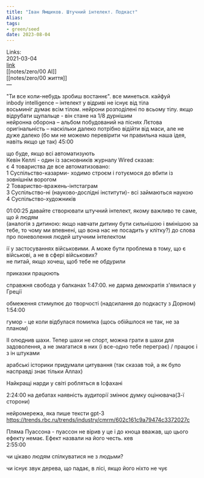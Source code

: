 ```yaml
---
title: "Іван Ямщиков. Штучний інтелект. Подкаст"
Alias: 
tags:
- green/seed
date: 2023-08-04
---
```

Links:  
2021-03-04  
[link](https://www.youtube.com/watch?v=2f0wmubTRCc&t=1850s&ab_channel=sergeymeza)  
[[notes/zero/00 AI]]  
[[notes/zero/00 життя]]  
—

"Ти все коли-небудь зробиш востаннє". все минеться. кайфуй  
inbody intelligence – інтелект у відриві не існує від тіла  
восьминіг думає всім тілом. нейрони розподілені по всьому тілу. якщо відрубати щупальце - він стане на 1/8 дурнішим  
нейронна оборона – альбом побудований на піснях Лєтова  
оригінальність – наскільки далеко потрібно відійти від маси, але не дуже далеко (бо ми не можемо перевірити чи правильна наша ідея, навіть якщо це так) 45:00

що буде, якщо всі автоматизують  
Кевін Келлі - один із засновників журналу Wired сказав:  
є 4 товариства де все автоматизовано:  
1 Суспільство-казарми- ходимо строєм і готуємося до вбити із зовнішнім ворогом  
2 Товариство-вражень-інтстаграм  
3 Суспільство-ні (науково-дослідні інститути)- всі займаються наукою  
4 Суспільство-художників

01:00:25 давайте створювати штучний інтелект, якому важливо те саме, що й людям  
(аналогія з дитиною: якщо навчати дитину бути сильнішою і вмінішою за тебе, то чому ми впевнені, що вона нас не посадить у клітку?) до слова про поневолення людей штучним інтелектом

ії у застосуваннях військовими. А може бути проблема в тому, що є військові, а не в сфері військових?  
не питай, якщо хочеш, щоб тебе не обдурили

приказки працюють

справжня свобода у балканах 1:47:00. не дарма демократія з'явилася у Греції

обмеження стимулює до творчості (надсилання до подкасту з Дорном) 1:54:00

гумор - це коли відбулася помилка (щось обійшлося не так, не за планом)

ІІ олюднив шахи. Тепер шахи не спорт, можна грати в шахи для задоволення, а не змагатися в них (і все-одно тебе переграє) / працює і з ін штуками

арабські історики придумали цитування (так сказав той, а як було насправді знає тільки Аллах)

Найкращі нарди у світі робляться в Ісфахані

2:24:00 на дебатах наявність аудиторії змінює думку оцінювача(3-ї сторони)

нейромережа, яка пише тексти gpt-3  
https://trends.rbc.ru/trends/industry/cmrm/602c161c9a79474c3372027c

Пляма Пуассона - пуассон не вірив у це і до кноца вважав, що цього ефекту немає. Ефект назвали на його честь. кев  
2:55:00

чи цікаво людям спілкуватися не з людьми?

чи існує звук дерева, що падає, в лісі, якщо його ніхто не чує



